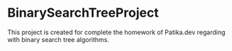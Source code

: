 # BinarySearchTreeProject

This project is created for complete the homework of Patika.dev regarding with binary search tree algorithms.
